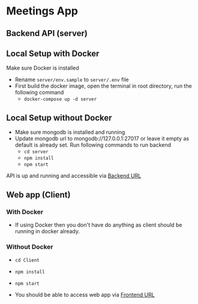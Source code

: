 # Meetings App
## Backend API (server)
## Local Setup with Docker
Make sure Docker is installed
- Rename `server/env.sample` to `server/.env` file
- First build the docker image, open the terminal in root directory, run the following command
  - `docker-compose up -d server`

## Local Setup without Docker
- Make sure mongodb is installed and running
- Update mongodb url to mongodb://127.0.0.1:27017 or leave it empty as default is already set.
  Run following commands to run backend
  - `cd server`
  - `npm install`
  - `npm start`

API is up and running and accessible via [Backend URL](http://127.0.0.1:5001)


## Web app (Client)
### With Docker
  - If using Docker then you don't have do anything as client should be running in docker already.
  
### Without Docker
  - `cd Client` 
  - `npm install`
  - `npm start`

- You should be able to access web app via [Frontend URL](http://localhost:3000/) 


